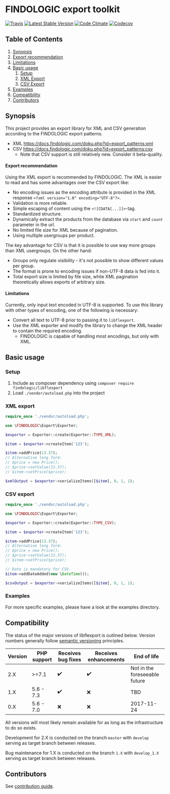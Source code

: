 # FINDOLOGIC export toolkit

[![Travis](https://img.shields.io/travis/findologic/libflexport.svg)](https://travis-ci.org/findologic/libflexport)
[![Latest Stable Version](https://poser.pugx.org/findologic/libflexport/v/stable)](https://packagist.org/packages/findologic/libflexport)
[![Code Climate](https://codeclimate.com/github/findologic/libflexport.svg)](https://codeclimate.com/github/findologic/libflexport)
[![Codecov](https://codecov.io/gh/findologic/libflexport/branch/develop/graph/badge.svg)](https://codecov.io/gh/findologic/libflexport)

## Table of Contents

1. [Synopsis](#synopsis)
2. [Export recommendation](#export-recommendation)
3. [Limitations](#limitations)
4. [Basic usage](#basic-usage)
    1. [Setup](#setup)
    2. [XML Export](#xml-export)
    3. [CSV Export](#csv-export)
5. [Examples](#examples)
6. [Compatibility](#compatibility)
7. [Contributors](#contributors)

## Synopsis

This project provides an export library for XML and CSV generation according to the FINDOLOGIC export patterns.
* XML <https://docs.findologic.com/doku.php?id=export_patterns:xml>
* CSV <https://docs.findologic.com/doku.php?id=export_patterns:csv>
  * Note that CSV support is still relatively new. Consider it beta-quality.

#### Export recommendation

Using the XML export is recommended by FINDOLOGIC. The XML is easier to read and has some advantages over the CSV export like:

* No encoding issues as the encoding attribute is provided in the XML response `<?xml version="1.0" encoding="UTF-8"?>`.
* Validation is more reliable.
* Simple escaping of content using the `<![CDATA[...]]>`-tag.
* Standardized structure.
* Dynamically extract the products from the database via `start` and `count` parameter in the url.
* No limited file size for XML because of pagination.
* Using multiple usergroups per product.

The key advantage for CSV is that it is possible to use way more groups than XML usergroups. On the other hand:

* Groups only regulate visibility - it's not possible to show different values per group.
* The format is prone to encoding issues if non-UTF-8 data is fed into it.
* Total export size is limited by file size, while XML pagination theoretically allows exports of arbitrary size. 

#### Limitations

Currently, only input text encoded in UTF-8 is supported. To use this library with other types of encoding, one of the
following is necessary:

* Convert all text to UTF-8 prior to passing it to `libflexport`.
* Use the XML exporter and modify the library to change the XML header to contain the required encoding.
  * FINDOLOGIC is capable of handling most encodings, but only with XML.

## Basic usage

### Setup

1. Include as composer dependency using `composer require findologic/libflexport`
2. Load `./vendor/autoload.php` into the project

### XML export

```php
require_once './vendor/autoload.php';

use \FINDOLOGIC\Export\Exporter;

$exporter = Exporter::create(Exporter::TYPE_XML);

$item = $exporter->createItem('123');

$item->addPrice(13.37);
// Alternative long form:
// $price = new Price();
// $price->setValue(13.37);
// $item->setPrice($price);

$xmlOutput = $exporter->serializeItems([$item], 0, 1, 1);
```

### CSV export

```php
require_once './vendor/autoload.php';

use \FINDOLOGIC\Export\Exporter;

$exporter = Exporter::create(Exporter::TYPE_CSV);

$item = $exporter->createItem('123');

$item->addPrice(13.37);
// Alternative long form:
// $price = new Price();
// $price->setValue(13.37);
// $item->setPrice($price);

// Date is mandatory for CSV.
$item->addDateAdded(new \DateTime());

$csvOutput = $exporter->serializeItems([$item], 0, 1, 1);
```

### Examples

For more specific examples, please have a look at the examples directory.

## Compatibility

The status of the major versions of libflexport is outlined below. Version numbers generally follow
[semantic versioning](https://semver.org/) principles.

| Version | PHP support | Receives bug fixes | Receives enhancements | End of life                   |
|---------|-------------|--------------------|-----------------------|-------------------------------|
| 2.X     | \>=7.1      | :heavy_check_mark: | :heavy_check_mark:    | Not in the foreseeable future |
| 1.X     | 5.6 - 7.3   | :heavy_check_mark: | :x:                   | TBD                           |
| 0.X     | 5.6 - 7.0   | :x:                | :x:                   | 2017-11-24                    |

All versions will most likely remain available for as long as the infrastructure to do so exists.

Development for 2.X is conducted on the branch `master` with `develop` serving as target branch between releases.

Bug maintenance for 1.X is conducted on the branch `1.X` with `develop_1.X` serving as target branch between
releases.

## Contributors

See [contribution guide](CONTRIBUTING.md).